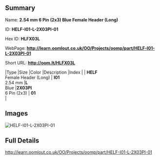 

## Summary
 
Name: __2.54 mm 6 Pin (2x3) Blue Female Header (Long)__

ID: __HELF-I01-L-2X03PI-01__

Hex ID: __HLFX03L__

WebPage: __http://learn.oomlout.co.uk/OO/Projects/oomp/part/HELF-I01-L-2X03PI-01__

Short URL: __http://oom.lt/HLFX03L__


|Type   |Size   |Color   |Description   |Index   |
| __HELF__ <br>Female Header (Long)  | __I01__<br>2.54 mm   |__L__<br>Blue    |__2X03PI__<br>6 Pin (2x3)    | __01__<br>  |


## Images
![HELF-I01-L-2X03PI-01](http://oomlout.com/oomp-gen/parts/HELF-I01-L-2X03PI-01/HELF-I01-L-2X03PI-01_420.jpg)

## Full Details

 http://learn.oomlout.co.uk/OO/Projects/oomp/part/HELF-I01-L-2X03PI-01

